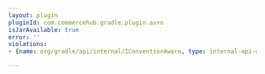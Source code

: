 ```yaml
---
layout: plugin
pluginId: com.commercehub.gradle.plugin.avro
isJarAvailable: true
error: ''
violations:
- {name: org/gradle/api/internal/IConventionAware, type: internal-api-usage}

---
```

